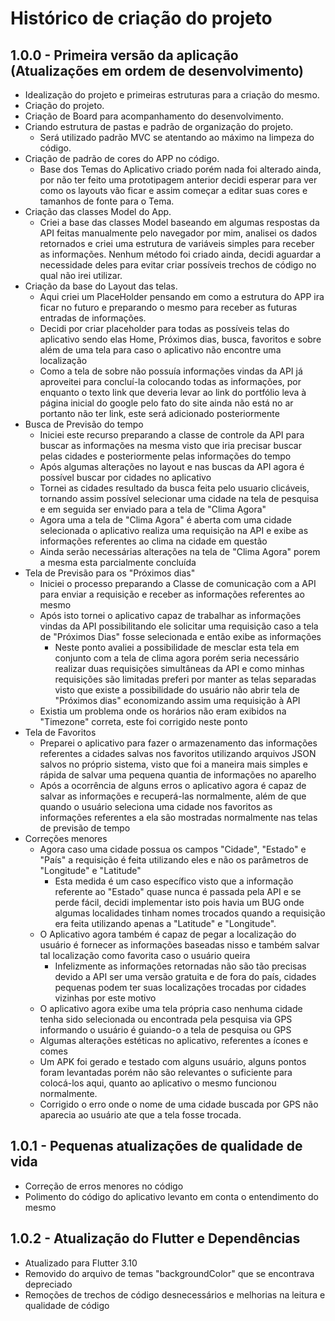 # Histórico de criação do projeto

## 1.0.0 - Primeira versão da aplicação (Atualizações em ordem de desenvolvimento)
* Idealização do projeto e primeiras estruturas para a criação do mesmo.
* Criação do projeto.
* Criação de Board para acompanhamento do desenvolvimento.
* Criando estrutura de pastas e padrão de organização do projeto.
    * Será utilizado padrão MVC se atentando ao máximo na limpeza do código.
* Criação de padrão de cores do APP no código.
    * Base dos Temas do Aplicativo criado porém nada foi alterado ainda, por não ter feito uma prototipagem anterior decidi esperar para ver como os layouts vão ficar e assim começar a editar suas cores e tamanhos de fonte para o Tema.
* Criação das classes Model do App.
    * Criei a base das classes Model baseando em algumas respostas da API feitas manualmente pelo navegador por mim, analisei os dados retornados e criei uma estrutura de variáveis simples para receber as informações. Nenhum método foi criado ainda, decidi aguardar a necessidade deles para evitar criar possíveis trechos de código no qual não irei utilizar.
* Criação da base do Layout das telas.
    * Aqui criei um PlaceHolder pensando em como a estrutura do APP ira ficar no futuro e preparando o mesmo para receber as futuras entradas de informações.
    * Decidi por criar placeholder para todas as possíveis telas do aplicativo sendo elas Home, Próximos dias, busca, favoritos e sobre além de uma tela para caso o aplicativo não encontre uma localização
    * Como a tela de sobre não possuía informações vindas da API já aproveitei para concluí-la colocando todas as informações, por enquanto o texto link que deveria levar ao link do portfólio leva à página inicial do google pelo fato do site ainda não está no ar portanto não ter link, este será adicionado posteriormente
* Busca de Previsão do tempo
    * Iniciei este recurso preparando a classe de controle da API para buscar as informações na mesma visto que iria precisar buscar pelas cidades e posteriormente pelas informações do tempo
    * Após algumas alterações no layout e nas buscas da API agora é possível buscar por cidades no aplicativo
    * Tornei as cidades resultado da busca feita pelo usuario clicáveis, tornando assim possível selecionar uma cidade na tela de pesquisa e em seguida ser enviado para a tela de "Clima Agora" 
    * Agora uma a tela de "Clima Agora" é aberta com uma cidade selecionada o aplicativo realiza uma requisição na API e exibe as informações referentes ao clima na cidade em questão 
    * Ainda serão necessárias alterações na tela de "Clima Agora" porem a mesma esta parcialmente concluída
* Tela de Previsão para os "Próximos dias"
    * Iniciei o processo preparando a Classe de comunicação com a API para enviar a requisição e receber as informações referentes ao mesmo
    * Após isto tornei o aplicativo capaz de trabalhar as informações vindas da API possibilitando ele solicitar uma requisição caso a tela de "Próximos Dias" fosse selecionada e então exibe as informações
        * Neste ponto avaliei a possibilidade de mesclar esta tela em conjunto com a tela de clima agora porém seria necessário realizar duas requisições simultâneas da API e como minhas requisições são limitadas preferi por manter as telas separadas visto que existe a possibilidade do usuário não abrir tela de "Próximos dias" economizando assim uma requisição à API
    * Existia um problema onde os horários não eram exibidos na "Timezone" correta, este foi corrigido neste ponto
* Tela de Favoritos
    * Preparei o aplicativo para fazer o armazenamento das informações referentes a cidades salvas nos favoritos utilizando arquivos JSON salvos no próprio sistema, visto que foi a maneira mais simples e rápida de salvar uma pequena quantia de informações no aparelho
    * Após a ocorrência de alguns erros o aplicativo agora é capaz de salvar as informações e recuperá-las normalmente, além de que quando o usuário seleciona uma cidade nos favoritos as informações referentes a ela são mostradas normalmente nas telas de previsão de tempo
* Correções menores
    * Agora caso uma cidade possua os campos "Cidade", "Estado" e "País" a requisição é feita utilizando eles e não os parâmetros de "Longitude" e "Latitude"
        * Esta medida é um caso específico visto que a informação referente ao "Estado" quase nunca é passada pela API e se perde fácil, decidi implementar isto pois havia um BUG onde algumas localidades tinham nomes trocados quando a requisição era feita utilizando apenas a "Latitude" e "Longitude".
    * O Aplicativo agora também é capaz de pegar a localização do usuário é fornecer as informações baseadas nisso e também salvar tal localização como favorita caso o usuário queira
        * Infelizmente as informações retornadas não são tão precisas devido a API ser uma versão gratuita e de fora do país, cidades pequenas podem ter suas localizações trocadas por cidades vizinhas por este motivo
    * O aplicativo agora exibe uma tela própria caso nenhuma cidade tenha sido selecionada ou encontrada pela pesquisa via GPS informando o usuário é guiando-o a tela de pesquisa ou GPS
    * Algumas alterações estéticas no aplicativo, referentes a ícones e comes
    * Um APK foi gerado e testado com alguns usuário, alguns pontos foram levantadas porém não são relevantes o suficiente para colocá-los aqui, quanto ao aplicativo o mesmo funcionou normalmente.
    * Corrigido o erro onde o nome de uma cidade buscada por GPS não aparecia ao usuário ate que a tela fosse trocada.
## 1.0.1 - Pequenas atualizações de qualidade de vida
* Correção de erros menores no código
* Polimento do código do aplicativo levanto em conta o entendimento do mesmo

## 1.0.2 - Atualização do Flutter e Dependências
* Atualizado para Flutter 3.10
* Removido do arquivo de temas "backgroundColor" que se encontrava depreciado
* Remoções de trechos de código desnecessários e melhorias na leitura e qualidade de código
